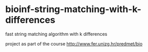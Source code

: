 bioinf-string-matching-with-k-differences
=========================================

fast string matching algorithm with k differences

project as part of the course
http://www.fer.unizg.hr/predmet/bio
